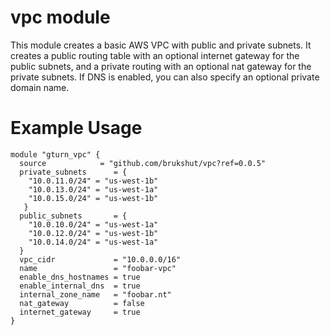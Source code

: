 # vpc module

This module creates a basic AWS VPC with public and private subnets. It creates a public routing table with an optional internet gateway for the public subnets, and a private routing with an optional nat gateway for the private subnets. If DNS is enabled, you can also specify an optional private domain name.

# Example Usage
```
module "gturn_vpc" {
  source            = "github.com/brukshut/vpc?ref=0.0.5"
  private_subnets      = {
    "10.0.11.0/24" = "us-west-1b"
    "10.0.13.0/24" = "us-west-1a"
    "10.0.15.0/24" = "us-west-1b"
   }
  public_subnets       = {
    "10.0.10.0/24" = "us-west-1a"
    "10.0.12.0/24" = "us-west-1b"
    "10.0.14.0/24" = "us-west-1a"
  }
  vpc_cidr             = "10.0.0.0/16"
  name                 = "foobar-vpc"
  enable_dns_hostnames = true
  enable_internal_dns  = true
  internal_zone_name   = "foobar.nt"
  nat_gateway          = false
  internet_gateway     = true
}
```
